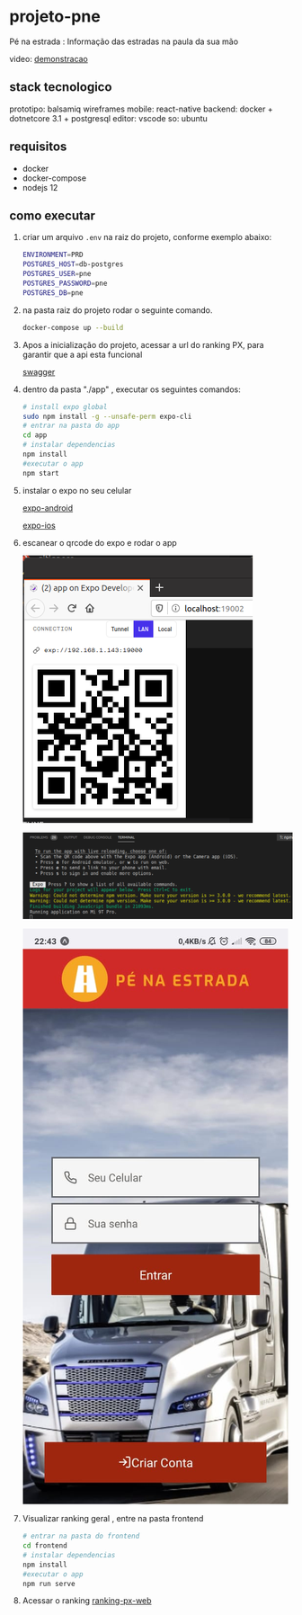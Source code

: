 # projeto-pne

Pé na estrada : Informação das estradas na paula da sua mão

video: [demonstracao](https://youtu.be/iXwNFnrNPcw)

## stack tecnologico

prototipo: balsamiq wireframes
mobile: react-native
backend: docker + dotnetcore 3.1 + postgresql
editor: vscode
so: ubuntu

## requisitos

- docker
- docker-compose
- nodejs 12

## como executar

1. criar um arquivo `.env` na raiz do projeto, conforme exemplo abaixo:

    ```bash
    ENVIRONMENT=PRD
    POSTGRES_HOST=db-postgres
    POSTGRES_USER=pne
    POSTGRES_PASSWORD=pne
    POSTGRES_DB=pne
    ```

2. na pasta raiz do projeto rodar o seguinte comando.

    ```bash
    docker-compose up --build
    ```

3. Apos a inicialização do projeto, acessar a url do ranking PX, para garantir que a api esta funcional

    [swagger](http://localhost:8080/swagger/index.html)

4. dentro da pasta "./app" , executar os seguintes comandos:

    ```bash
    # install expo global
    sudo npm install -g --unsafe-perm expo-cli
    # entrar na pasta do app
    cd app
    # instalar dependencias
    npm install
    #executar o app
    npm start
    ```

5. instalar o expo no seu celular

    [expo-android](https://play.google.com/store/apps/details?id=host.exp.exponent&hl=en)

    [expo-ios](https://apps.apple.com/br/app/expo-client/id982107779)

6. escanear o qrcode do expo e rodar o app

    ![./docs/running.png](./docs/scanear.png)

    ![executando](./docs/running.png)

    ![executando-celular](./docs/running.jpeg)

7. Visualizar ranking geral , entre na pasta frontend

    ```bash
    # entrar na pasta do frontend
    cd frontend
    # instalar dependencias
    npm install
    #executar o app
    npm run serve
    ```

8. Acessar o ranking [ranking-px-web](http://localhost:4000)